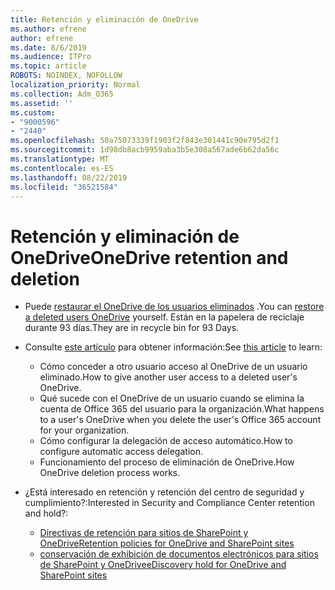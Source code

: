 ```yaml
---
title: Retención y eliminación de OneDrive
ms.author: efrene
author: efrene
ms.date: 8/6/2019
ms.audience: ITPro
ms.topic: article
ROBOTS: NOINDEX, NOFOLLOW
localization_priority: Normal
ms.collection: Adm_O365
ms.assetid: ''
ms.custom:
- "9000596"
- "2440"
ms.openlocfilehash: 50a75073339f1903f2f843e301441c90e795d2f1
ms.sourcegitcommit: 1d98db8acb9959aba3b5e308a567ade6b62da56c
ms.translationtype: MT
ms.contentlocale: es-ES
ms.lasthandoff: 08/22/2019
ms.locfileid: "36521584"
---
```

# <a name="onedrive-retention-and-deletion"></a><span data-ttu-id="10e2f-102">Retención y eliminación de OneDrive</span><span class="sxs-lookup"><span data-stu-id="10e2f-102">OneDrive retention and deletion</span></span>

- <span data-ttu-id="10e2f-103">Puede [restaurar el OneDrive de los usuarios eliminados](https://docs.microsoft.com/onedrive/restore-deleted-onedrive) .</span><span class="sxs-lookup"><span data-stu-id="10e2f-103">You can [restore a deleted users OneDrive](https://docs.microsoft.com/onedrive/restore-deleted-onedrive) yourself.</span></span> <span data-ttu-id="10e2f-104">Están en la papelera de reciclaje durante 93 días.</span><span class="sxs-lookup"><span data-stu-id="10e2f-104">They are in recycle bin for 93 Days.</span></span> 

- <span data-ttu-id="10e2f-105">Consulte [este artículo](https://docs.microsoft.com/onedrive/restore-deleted-onedrive) para obtener información:</span><span class="sxs-lookup"><span data-stu-id="10e2f-105">See [this article](https://docs.microsoft.com/onedrive/restore-deleted-onedrive) to learn:</span></span>
    - <span data-ttu-id="10e2f-106">Cómo conceder a otro usuario acceso al OneDrive de un usuario eliminado.</span><span class="sxs-lookup"><span data-stu-id="10e2f-106">How to give another user access to a deleted user's OneDrive.</span></span>
    - <span data-ttu-id="10e2f-107">Qué sucede con el OneDrive de un usuario cuando se elimina la cuenta de Office 365 del usuario para la organización.</span><span class="sxs-lookup"><span data-stu-id="10e2f-107">What happens to a user's OneDrive when you delete the user's Office 365 account for your organization.</span></span>
    - <span data-ttu-id="10e2f-108">Cómo configurar la delegación de acceso automático.</span><span class="sxs-lookup"><span data-stu-id="10e2f-108">How to configure automatic access delegation.</span></span>
    - <span data-ttu-id="10e2f-109">Funcionamiento del proceso de eliminación de OneDrive.</span><span class="sxs-lookup"><span data-stu-id="10e2f-109">How OneDrive deletion process works.</span></span>

- <span data-ttu-id="10e2f-110">¿Está interesado en retención y retención del centro de seguridad y cumplimiento?:</span><span class="sxs-lookup"><span data-stu-id="10e2f-110">Interested in Security and Compliance Center retention and hold?:</span></span>
    - [<span data-ttu-id="10e2f-111">Directivas de retención para sitios de SharePoint y OneDrive</span><span class="sxs-lookup"><span data-stu-id="10e2f-111">Retention policies for OneDrive and SharePoint sites</span></span>](https://docs.microsoft.com/office365/securitycompliance/retention-policies?redirectSourcePath=%252farticle%252f5e377752-700d-4870-9b6d-12bfc12d2423#content-in-onedrive-accounts-and-sharepoint-sites)
    - [<span data-ttu-id="10e2f-112">conservación de exhibición de documentos electrónicos para sitios de SharePoint y OneDrive</span><span class="sxs-lookup"><span data-stu-id="10e2f-112">eDiscovery hold for OneDrive and SharePoint sites</span></span>](https://docs.microsoft.com/office365/securitycompliance/ediscovery-cases#step-4-place-content-locations-on-hold)



